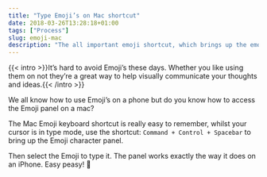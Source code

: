 ```yaml
---
title: "Type Emoji’s on Mac shortcut"
date: 2018-03-26T13:28:18+01:00
tags: ["Process"]
slug: emoji-mac
description: "The all important emoji shortcut, which brings up the emoji panel, so you can type them anywhere you like"
---
```


{{< intro >}}It’s hard to avoid Emoji’s these days. Whether you like using them on not they’re a great way to help visually communicate your thoughts and ideas.{{< /intro >}}

We all know how to use Emoji’s on a phone but do you know how to access the Emoji panel on a mac?

The Mac Emoji keyboard shortcut is really easy to remember, whilst your cursor is in type mode, use the shortcut: `Command + Control + Spacebar` to bring up the Emoji character panel.

Then select the Emoji to type it. The panel works exactly the way it does on an iPhone. Easy peasy! 🤙
